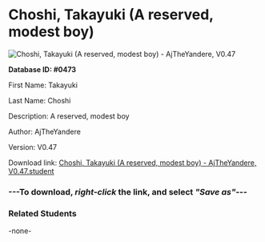 # Choshi, Takayuki (A reserved, modest boy)

<img src="../../Files/Images/Choshi, Takayuki (A reserved, modest boy).png" title="Choshi, Takayuki (A reserved, modest boy) - AjTheYandere, V0.47">

**Database ID: #0473**

First Name: Takayuki

Last Name: Choshi

Description: A reserved, modest boy

Author: AjTheYandere

Version: V0.47

Download link: <a href="https://raw.githubusercontent.com/Arbiter1223/Daigaku-Gurashi-Custom-Students/master/Files/Student%20Files/Choshi%2C%20Takayuki%20(A%20reserved%2C%20modest%20boy)%20-%20AjTheYandere%2C%20V0.47.student">Choshi, Takayuki (A reserved, modest boy) - AjTheYandere, V0.47.student</a>

### ---**To download, _right-click_ the link, and select _"Save as"_**---

### Related Students

-none-
